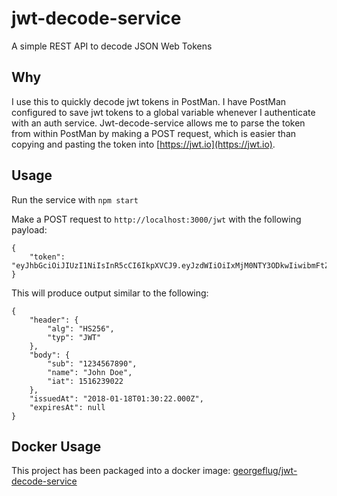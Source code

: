 # jwt-decode-service
A simple REST API to decode JSON Web Tokens

## Why
I use this to quickly decode jwt tokens in PostMan. I have PostMan
configured to save jwt tokens to a global variable whenever I
authenticate with an auth service. Jwt-decode-service allows me to parse
the token from within PostMan by making a POST request, which is easier
than copying and pasting the token into [https://jwt.io](https://jwt.io).

## Usage
Run the service with `npm start`

Make a POST request to `http://localhost:3000/jwt` with the following payload:
```
{
    "token": "eyJhbGciOiJIUzI1NiIsInR5cCI6IkpXVCJ9.eyJzdWIiOiIxMjM0NTY3ODkwIiwibmFtZSI6IkpvaG4gRG9lIiwiaWF0IjoxNTE2MjM5MDIyfQ.SflKxwRJSMeKKF2QT4fwpMeJf36POk6yJV_adQssw5c"
}
```

This will produce output similar to the following:
```
{
    "header": {
        "alg": "HS256",
        "typ": "JWT"
    },
    "body": {
        "sub": "1234567890",
        "name": "John Doe",
        "iat": 1516239022
    },
    "issuedAt": "2018-01-18T01:30:22.000Z",
    "expiresAt": null
}
```

## Docker Usage

This project has been packaged into a docker image:
[georgeflug/jwt-decode-service](https://hub.docker.com/r/georgeflug/jwt-decode-service)
